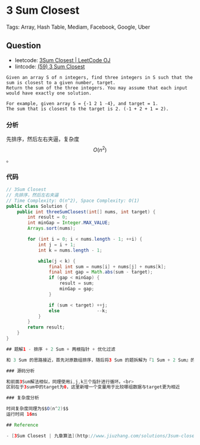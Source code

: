 # 3 Sum Closest

Tags: Array, Hash Table, Mediam, Facebook, Google, Uber

## Question

- leetcode: [3Sum Closest | LeetCode OJ](https://leetcode.com/problems/3sum-closest/)
- lintcode: [(59) 3 Sum Closest](http://www.lintcode.com/en/problem/3-sum-closest/)

```
Given an array S of n integers, find three integers in S such that the sum is closest to a given number, target. 
Return the sum of the three integers. You may assume that each input would have exactly one solution.

For example, given array S = {-1 2 1 -4}, and target = 1.
The sum that is closest to the target is 2. (-1 + 2 + 1 = 2).
```

### 分析

先排序，然后左右夹逼，复杂度 $$O(n^2)$$。


### 代码

```java
// 3Sum Closest
// 先排序，然后左右夹逼
// Time Complexity: O(n^2), Space Complexity: O(1)
public class Solution {
    public int threeSumClosest(int[] nums, int target) {
        int result = 0;
        int minGap = Integer.MAX_VALUE;
        Arrays.sort(nums);

        for (int i = 0; i < nums.length - 1; ++i) {
            int j = i + 1;
            int k = nums.length - 1;

            while(j < k) {
                final int sum = nums[i] + nums[j] + nums[k];
                final int gap = Math.abs(sum - target);
                if (gap < minGap) {
                    result = sum;
                    minGap = gap;
                }

                if (sum < target) ++j;
                else              --k;
            }
        }
        return result;
    }
}

## 题解1 - 排序 + 2 Sum + 两根指针 + 优化过滤

和 3 Sum 的思路接近，首先对原数组排序，随后将3 Sum 的题拆解为『1 Sum + 2 Sum』的题，对于 Closest 的题使用两根指针而不是哈希表的方法较为方便。对于有序数组来说，在查找 Cloest 的值时其实是有较大的优化空间的。

### 源码分析

和前面3Sum解法相似，同理使用i,j,k三个指针进行循环。<br>
区别在于3sum中的target为0，这里新增一个变量用于比较哪组数据与target更为相近

### 复杂度分析

时间复杂度同理为$$O(n^2)$$
运行时间 16ms

## Reference

- [3Sum Closest | 九章算法](http://www.jiuzhang.com/solutions/3sum-closest/)
